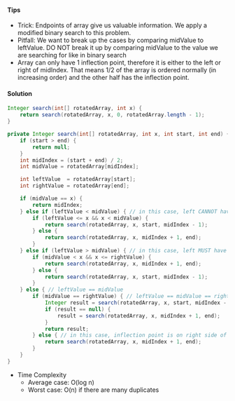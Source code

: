 #### Tips

- Trick: Endpoints of array give us valuable information. We apply a modified binary search to this problem.
- Pitfall: We want to break up the cases by comparing midValue to leftValue. DO NOT break it up by comparing midValue to the value we are searching for like in binary search
- Array can only have 1 inflection point, therefore it is either to the left or right of midIndex. That means 1/2 of the array is ordered normally (in increasing order) and the other half has the inflection point.

#### Solution

```java
Integer search(int[] rotatedArray, int x) {
    return search(rotatedArray, x, 0, rotatedArray.length - 1);
}

private Integer search(int[] rotatedArray, int x, int start, int end) {
    if (start > end) {
        return null;
    }
    int midIndex = (start + end) / 2;
    int midValue = rotatedArray[midIndex];

    int leftValue  = rotatedArray[start];
    int rightValue = rotatedArray[end];

    if (midValue == x) {
        return midIndex;
    } else if (leftValue < midValue) { // in this case, left CANNOT have inflection point, thus is ordered correctly
        if (leftValue <= x && x < midValue) {
            return search(rotatedArray, x, start, midIndex - 1);
        } else {
            return search(rotatedArray, x, midIndex + 1, end);
        }
    } else if (leftValue > midValue) { // in this case, left MUST have inflection point, and thus is not ordered correctly
        if (midValue < x && x <= rightValue) {
            return search(rotatedArray, x, midIndex + 1, end);
        } else {
            return search(rotatedArray, x, start, midIndex - 1);
        }
    } else { // leftValue == midValue
        if (midValue == rightValue) { // leftValue == midValue == rightValue, so we must search both halves of array since either half could have inflection point
            Integer result = search(rotatedArray, x, start, midIndex - 1);
            if (result == null) {
                result = search(rotatedArray, x, midIndex + 1, end);
            }
            return result;
        } else { // in this case, inflection point is on right side of array
            return search(rotatedArray, x, midIndex + 1, end);
        }
    }
}
```

- Time Complexity
  - Average case: O(log n)
  - Worst case: O(n) if there are many duplicates
